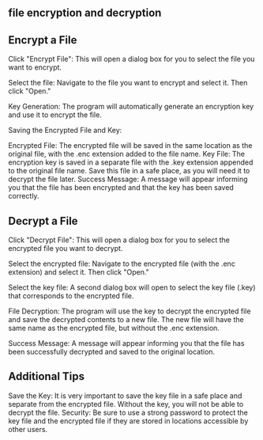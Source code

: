 ## file encryption and decryption

## Encrypt a File
Click "Encrypt File": This will open a dialog box for you to select the file you want to encrypt.

Select the file: Navigate to the file you want to encrypt and select it. Then click "Open."

Key Generation: The program will automatically generate an encryption key and use it to encrypt the file.

Saving the Encrypted File and Key:

Encrypted File: The encrypted file will be saved in the same location as the original file, with the .enc extension added to the file name.
Key File: The encryption key is saved in a separate file with the .key extension appended to the original file name. Save this file in a safe place, as you will need it to decrypt the file later.
Success Message: A message will appear informing you that the file has been encrypted and that the key has been saved correctly.


## Decrypt a File
Click "Decrypt File": This will open a dialog box for you to select the encrypted file you want to decrypt.

Select the encrypted file: Navigate to the encrypted file (with the .enc extension) and select it. Then click "Open."

Select the key file: A second dialog box will open to select the key file (.key) that corresponds to the encrypted file.

File Decryption: The program will use the key to decrypt the encrypted file and save the decrypted contents to a new file. The new file will have the same name as the encrypted file, but without the .enc extension.

Success Message: A message will appear informing you that the file has been successfully decrypted and saved to the original location.

## Additional Tips
Save the Key: It is very important to save the key file in a safe place and separate from the encrypted file. Without the key, you will not be able to decrypt the file.
Security: Be sure to use a strong password to protect the key file and the encrypted file if they are stored in locations accessible by other users.
